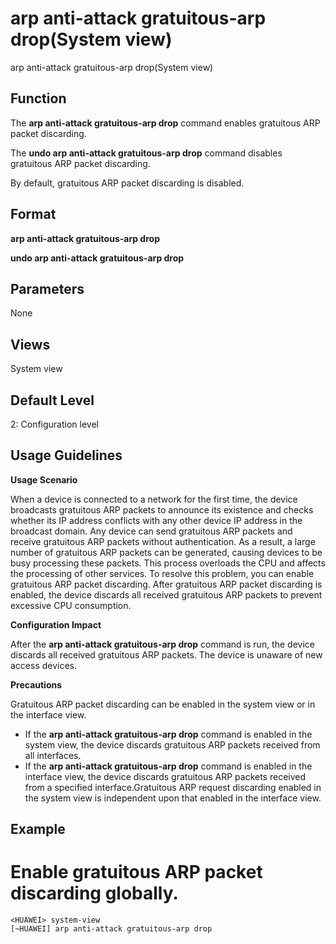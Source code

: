 arp anti-attack gratuitous-arp drop(System view)
================================================

arp anti-attack gratuitous-arp drop(System view)

Function
--------



The **arp anti-attack gratuitous-arp drop** command enables gratuitous ARP packet discarding.

The **undo arp anti-attack gratuitous-arp drop** command disables gratuitous ARP packet discarding.



By default, gratuitous ARP packet discarding is disabled.


Format
------

**arp anti-attack gratuitous-arp drop**

**undo arp anti-attack gratuitous-arp drop**


Parameters
----------

None

Views
-----

System view


Default Level
-------------

2: Configuration level


Usage Guidelines
----------------

**Usage Scenario**



When a device is connected to a network for the first time, the device broadcasts gratuitous ARP packets to announce its existence and checks whether its IP address conflicts with any other device IP address in the broadcast domain. Any device can send gratuitous ARP packets and receive gratuitous ARP packets without authentication. As a result, a large number of gratuitous ARP packets can be generated, causing devices to be busy processing these packets. This process overloads the CPU and affects the processing of other services. To resolve this problem, you can enable gratuitous ARP packet discarding. After gratuitous ARP packet discarding is enabled, the device discards all received gratuitous ARP packets to prevent excessive CPU consumption.



**Configuration Impact**



After the **arp anti-attack gratuitous-arp drop** command is run, the device discards all received gratuitous ARP packets. The device is unaware of new access devices.



**Precautions**

Gratuitous ARP packet discarding can be enabled in the system view or in the interface view.

* If the **arp anti-attack gratuitous-arp drop** command is enabled in the system view, the device discards gratuitous ARP packets received from all interfaces.
* If the **arp anti-attack gratuitous-arp drop** command is enabled in the interface view, the device discards gratuitous ARP packets received from a specified interface.Gratuitous ARP request discarding enabled in the system view is independent upon that enabled in the interface view.


Example
-------

# Enable gratuitous ARP packet discarding globally.
```
<HUAWEI> system-view
[~HUAWEI] arp anti-attack gratuitous-arp drop

```